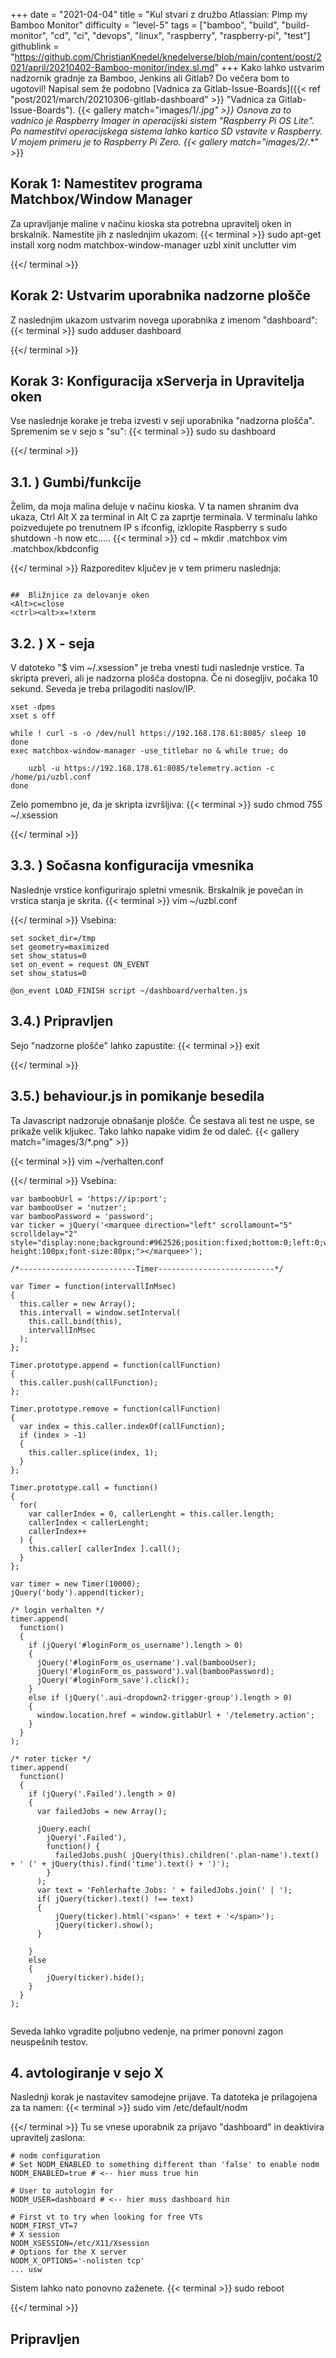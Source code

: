+++
date = "2021-04-04"
title = "Kul stvari z družbo Atlassian: Pimp my Bamboo Monitor"
difficulty = "level-5"
tags = ["bamboo", "build", "build-monitor", "cd", "ci", "devops", "linux", "raspberry", "raspberry-pi", "test"]
githublink = "https://github.com/ChristianKnedel/knedelverse/blob/main/content/post/2021/april/20210402-Bamboo-monitor/index.sl.md"
+++
Kako lahko ustvarim nadzornik gradnje za Bamboo, Jenkins ali Gitlab? Do večera bom to ugotovil! Napisal sem že podobno [Vadnica za Gitlab-Issue-Boards]({{< ref "post/2021/march/20210306-gitlab-dashboard" >}} "Vadnica za Gitlab-Issue-Boards").
{{< gallery match="images/1/*.jpg" >}}
Osnova za to vadnico je Raspberry Imager in operacijski sistem "Raspberry Pi OS Lite". Po namestitvi operacijskega sistema lahko kartico SD vstavite v Raspberry. V mojem primeru je to Raspberry Pi Zero.
{{< gallery match="images/2/*.*" >}}

## Korak 1: Namestitev programa Matchbox/Window Manager
Za upravljanje maline v načinu kioska sta potrebna upravitelj oken in brskalnik. Namestite jih z naslednjim ukazom:
{{< terminal >}}
sudo apt-get install xorg nodm matchbox-window-manager uzbl xinit unclutter vim

{{</ terminal >}}

## Korak 2: Ustvarim uporabnika nadzorne plošče
Z naslednjim ukazom ustvarim novega uporabnika z imenom "dashboard":
{{< terminal >}}
sudo adduser dashboard

{{</ terminal >}}

## Korak 3: Konfiguracija xServerja in Upravitelja oken
Vse naslednje korake je treba izvesti v seji uporabnika "nadzorna plošča". Spremenim se v sejo s "su":
{{< terminal >}}
sudo su dashboard

{{</ terminal >}}

##  3.1. ) Gumbi/funkcije
Želim, da moja malina deluje v načinu kioska. V ta namen shranim dva ukaza, Ctrl Alt X za terminal in Alt C za zaprtje terminala. V terminalu lahko poizvedujete po trenutnem IP s ifconfig, izklopite Raspberry s sudo shutdown -h now etc.....
{{< terminal >}}
cd ~
mkdir .matchbox
vim .matchbox/kbdconfig

{{</ terminal >}}
Razporeditev ključev je v tem primeru naslednja:
```

##  Bližnjice za delovanje oken
<Alt>c=close
<ctrl><alt>x=!xterm

```

##  3.2. ) X - seja
V datoteko "$ vim ~/.xsession" je treba vnesti tudi naslednje vrstice. Ta skripta preveri, ali je nadzorna plošča dostopna. Če ni dosegljiv, počaka 10 sekund. Seveda je treba prilagoditi naslov/IP.
```
xset -dpms
xset s off

while ! curl -s -o /dev/null https://192.168.178.61:8085/ sleep 10
done
exec matchbox-window-manager -use_titlebar no & while true; do
   
    uzbl -u https://192.168.178.61:8085/telemetry.action -c /home/pi/uzbl.conf
done

```
Zelo pomembno je, da je skripta izvršljiva:
{{< terminal >}}
sudo chmod 755 ~/.xsession

{{</ terminal >}}

##  3.3. ) Sočasna konfiguracija vmesnika
Naslednje vrstice konfigurirajo spletni vmesnik. Brskalnik je povečan in vrstica stanja je skrita.
{{< terminal >}}
vim ~/uzbl.conf

{{</ terminal >}}
Vsebina:
```
set socket_dir=/tmp
set geometry=maximized
set show_status=0
set on_event = request ON_EVENT
set show_status=0

@on_event LOAD_FINISH script ~/dashboard/verhalten.js

```

##  3.4.) Pripravljen
Sejo "nadzorne plošče" lahko zapustite:
{{< terminal >}}
exit

{{</ terminal >}}

##  3.5.) behaviour.js in pomikanje besedila
Ta Javascript nadzoruje obnašanje plošče. Če sestava ali test ne uspe, se prikaže velik kljukec. Tako lahko napake vidim že od daleč.
{{< gallery match="images/3/*.png" >}}

{{< terminal >}}
vim ~/verhalten.conf

{{</ terminal >}}
Vsebina:
```
var bamboobUrl = 'https://ip:port';
var bambooUser = 'nutzer';
var bambooPassword = 'password';
var ticker = jQuery('<marquee direction="left" scrollamount="5" scrolldelay="2" style="display:none;background:#962526;position:fixed;bottom:0;left:0;width:100%;line-height:100px;font-size:80px;"></marquee>');

/*--------------------------Timer--------------------------*/

var Timer = function(intervallInMsec)
{
  this.caller = new Array();
  this.intervall = window.setInterval(
    this.call.bind(this),
    intervallInMsec
  );
};

Timer.prototype.append = function(callFunction)
{
  this.caller.push(callFunction);
};

Timer.prototype.remove = function(callFunction)
{
  var index = this.caller.indexOf(callFunction);
  if (index > -1) 
  {
    this.caller.splice(index, 1);
  }
};

Timer.prototype.call = function()
{
  for(
    var callerIndex = 0, callerLenght = this.caller.length;
    callerIndex < callerLenght;
    callerIndex++
  ) {
    this.caller[ callerIndex ].call();
  }
};

var timer = new Timer(10000);
jQuery('body').append(ticker);

/* login verhalten */
timer.append(
  function()
  {
    if (jQuery('#loginForm_os_username').length > 0)
    {
      jQuery('#loginForm_os_username').val(bambooUser);
      jQuery('#loginForm_os_password').val(bambooPassword);
      jQuery('#loginForm_save').click();
    }
    else if (jQuery('.aui-dropdown2-trigger-group').length > 0)
    {
      window.location.href = window.gitlabUrl + '/telemetry.action';
    }
  }
);

/* roter ticker */
timer.append(
  function()
  {
    if (jQuery('.Failed').length > 0)
    {
      var failedJobs = new Array();

      jQuery.each(
        jQuery('.Failed'),
        function() {
          failedJobs.push( jQuery(this).children('.plan-name').text() + ' (' + jQuery(this).find('time').text() + ')');
        }
      );
      var text = 'Fehlerhafte Jobs: ' + failedJobs.join(' | ');
      if( jQuery(ticker).text() !== text) 
      {
          jQuery(ticker).html('<span>' + text + '</span>');
          jQuery(ticker).show();
      }
      
    }
    else
    {
        jQuery(ticker).hide();
    }
  }
);


```
Seveda lahko vgradite poljubno vedenje, na primer ponovni zagon neuspešnih testov.
## 4. avtologiranje v sejo X
Naslednji korak je nastavitev samodejne prijave. Ta datoteka je prilagojena za ta namen:
{{< terminal >}}
sudo vim /etc/default/nodm

{{</ terminal >}}
Tu se vnese uporabnik za prijavo "dashboard" in deaktivira upravitelj zaslona:
```
# nodm configuration
# Set NODM_ENABLED to something different than 'false' to enable nodm
NODM_ENABLED=true # <-- hier muss true hin

# User to autologin for
NODM_USER=dashboard # <-- hier muss dashboard hin

# First vt to try when looking for free VTs
NODM_FIRST_VT=7
# X session
NODM_XSESSION=/etc/X11/Xsession
# Options for the X server
NODM_X_OPTIONS='-nolisten tcp'
... usw

```
Sistem lahko nato ponovno zaženete.
{{< terminal >}}
sudo reboot

{{</ terminal >}}

## Pripravljen
